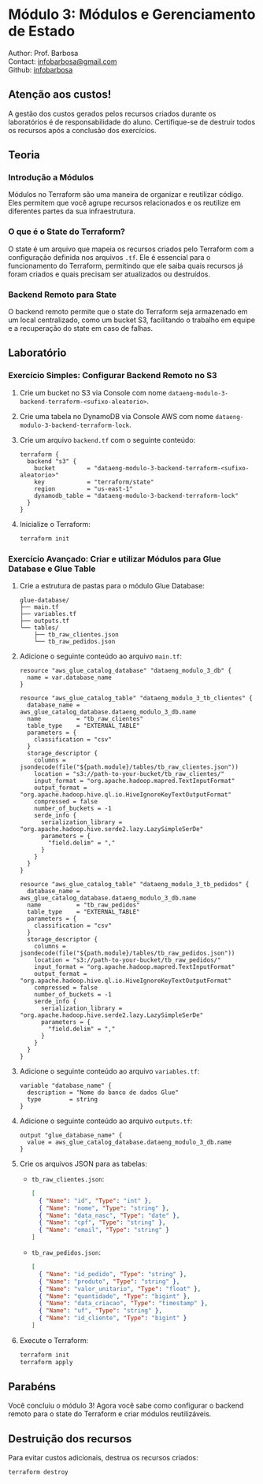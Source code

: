 # Módulo 3: Módulos e Gerenciamento de Estado

Author: Prof. Barbosa  
Contact: infobarbosa@gmail.com  
Github: [infobarbosa](https://github.com/infobarbosa)

## Atenção aos custos!
A gestão dos custos gerados pelos recursos criados durante os laboratórios é de responsabilidade do aluno. Certifique-se de destruir todos os recursos após a conclusão dos exercícios.

## Teoria

### Introdução a Módulos
Módulos no Terraform são uma maneira de organizar e reutilizar código. Eles permitem que você agrupe recursos relacionados e os reutilize em diferentes partes da sua infraestrutura.

### O que é o State do Terraform?
O state é um arquivo que mapeia os recursos criados pelo Terraform com a configuração definida nos arquivos `.tf`. Ele é essencial para o funcionamento do Terraform, permitindo que ele saiba quais recursos já foram criados e quais precisam ser atualizados ou destruídos.

### Backend Remoto para State
O backend remoto permite que o state do Terraform seja armazenado em um local centralizado, como um bucket S3, facilitando o trabalho em equipe e a recuperação do state em caso de falhas.

## Laboratório

### Exercício Simples: Configurar Backend Remoto no S3

1. Crie um bucket no S3 via Console com nome `dataeng-modulo-3-backend-terraform-<sufixo-aleatorio>`.
2. Crie uma tabela no DynamoDB via Console AWS com nome `dataeng-modulo-3-backend-terraform-lock`.
3. Crie um arquivo `backend.tf` com o seguinte conteúdo:
    ```hcl
    terraform {
      backend "s3" {
        bucket         = "dataeng-modulo-3-backend-terraform-<sufixo-aleatorio>"
        key            = "terraform/state"
        region         = "us-east-1"
        dynamodb_table = "dataeng-modulo-3-backend-terraform-lock"
      }
    }
    ```

4. Inicialize o Terraform:
    ```sh
    terraform init
    ```

### Exercício Avançado: Criar e utilizar Módulos para Glue Database e Glue Table

1. Crie a estrutura de pastas para o módulo Glue Database:
    ```
    glue-database/
    ├── main.tf
    ├── variables.tf
    ├── outputs.tf
    └── tables/
        ├── tb_raw_clientes.json
        └── tb_raw_pedidos.json
    ```

2. Adicione o seguinte conteúdo ao arquivo `main.tf`:
    ```hcl
    resource "aws_glue_catalog_database" "dataeng_modulo_3_db" {
      name = var.database_name
    }

    resource "aws_glue_catalog_table" "dataeng_modulo_3_tb_clientes" {
      database_name = aws_glue_catalog_database.dataeng_modulo_3_db.name
      name          = "tb_raw_clientes"
      table_type    = "EXTERNAL_TABLE"
      parameters = {
        classification = "csv"
      }
      storage_descriptor {
        columns = jsondecode(file("${path.module}/tables/tb_raw_clientes.json"))
        location = "s3://path-to-your-bucket/tb_raw_clientes/"
        input_format = "org.apache.hadoop.mapred.TextInputFormat"
        output_format = "org.apache.hadoop.hive.ql.io.HiveIgnoreKeyTextOutputFormat"
        compressed = false
        number_of_buckets = -1
        serde_info {
          serialization_library = "org.apache.hadoop.hive.serde2.lazy.LazySimpleSerDe"
          parameters = {
            "field.delim" = ","
          }
        }
      }
    }

    resource "aws_glue_catalog_table" "dataeng_modulo_3_tb_pedidos" {
      database_name = aws_glue_catalog_database.dataeng_modulo_3_db.name
      name          = "tb_raw_pedidos"
      table_type    = "EXTERNAL_TABLE"
      parameters = {
        classification = "csv"
      }
      storage_descriptor {
        columns = jsondecode(file("${path.module}/tables/tb_raw_pedidos.json"))
        location = "s3://path-to-your-bucket/tb_raw_pedidos/"
        input_format = "org.apache.hadoop.mapred.TextInputFormat"
        output_format = "org.apache.hadoop.hive.ql.io.HiveIgnoreKeyTextOutputFormat"
        compressed = false
        number_of_buckets = -1
        serde_info {
          serialization_library = "org.apache.hadoop.hive.serde2.lazy.LazySimpleSerDe"
          parameters = {
            "field.delim" = ","
          }
        }
      }
    }
    ```

3. Adicione o seguinte conteúdo ao arquivo `variables.tf`:
    ```hcl
    variable "database_name" {
      description = "Nome do banco de dados Glue"
      type        = string
    }
    ```

4. Adicione o seguinte conteúdo ao arquivo `outputs.tf`:
    ```hcl
    output "glue_database_name" {
      value = aws_glue_catalog_database.dataeng_modulo_3_db.name
    }
    ```

5. Crie os arquivos JSON para as tabelas:
    - `tb_raw_clientes.json`:
        ```json
        [
          { "Name": "id", "Type": "int" },
          { "Name": "nome", "Type": "string" },
          { "Name": "data_nasc", "Type": "date" },
          { "Name": "cpf", "Type": "string" },
          { "Name": "email", "Type": "string" }
        ]
        ```
    - `tb_raw_pedidos.json`:
        ```json
        [
          { "Name": "id_pedido", "Type": "string" },
          { "Name": "produto", "Type": "string" },
          { "Name": "valor_unitario", "Type": "float" },
          { "Name": "quantidade", "Type": "bigint" },
          { "Name": "data_criacao", "Type": "timestamp" },
          { "Name": "uf", "Type": "string" },
          { "Name": "id_cliente", "Type": "bigint" }
        ]
        ```

6. Execute o Terraform:
    ```sh
    terraform init
    terraform apply
    ```

## Parabéns
Você concluiu o módulo 3! Agora você sabe como configurar o backend remoto para o state do Terraform e criar módulos reutilizáveis.

## Destruição dos recursos
Para evitar custos adicionais, destrua os recursos criados:
```sh
terraform destroy
```